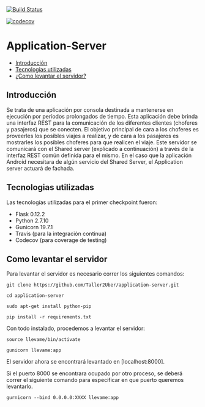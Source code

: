 [![Build Status](https://travis-ci.org/Taller2Uber/application-server.svg?branch=master)](https://travis-ci.org/Taller2Uber/application-server)

[![codecov](https://codecov.io/gh/Taller2Uber/application-server/branch/master/graph/badge.svg)](https://codecov.io/gh/Taller2Uber/application-server)

Application-Server
======================

  - [Introducción](#introducción)
  - [Tecnologias utilizadas](#tecnologias-utilizadas)
  - [¿Como levantar el servidor?](#como-levantar-el-servidor)

## Introducción ##

Se trata de una aplicación por consola destinada a mantenerse en ejecución por períodos prolongados de tiempo.
Esta aplicación debe brinda una interfaz REST para la comunicación de los diferentes clientes (choferes y pasajeros) que se conecten. El objetivo principal de cara a los choferes es proveerles los posibles viajes a realizar, y de cara a los pasajeros es mostrarles los posibles choferes para que realicen el viaje.
Este servidor se comunicará con el Shared server (explicado a continuación) a través de la interfaz REST común definida para el mismo. En el caso que la aplicación Android necesitara de algún servicio del Shared Server, el Application server actuará de fachada.


## Tecnologias utilizadas ##

Las tecnologías utilizadas para el primer checkpoint fueron:
- Flask 0.12.2
- Python 2.7.10
- Gunicorn 19.7.1
- Travis (para la integración continua)
- Codecov (para coverage de testing)


## Como levantar el servidor ##

Para levantar el servidor es necesario correr los siguientes comandos: 

    git clone https://github.com/Taller2Uber/application-server.git

    cd application-server
   
    sudo apt-get install python-pip
    
    pip install -r requirements.txt
    
Con todo instalado, procedemos a levantar el servidor:

    source llevame/bin/activate

    gunicorn llevame:app
    
El servidor ahora se encontrará levantado en [localhost:8000].

Si el puerto 8000 se encontrara ocupado por otro proceso, se deberá correr el siguiente comando para especificar en que puerto queremos levantarlo.

    gurnicorn --bind 0.0.0.0:XXXX llevame:app
